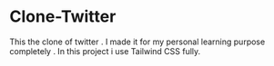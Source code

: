 # Clone-Twitter
This the clone of twitter . I made it for my personal learning purpose completely . In this project i use Tailwind CSS fully.
